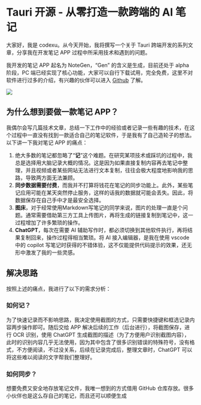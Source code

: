 # Tauri 开源 - 从零打造一款跨端的 AI 笔记

大家好，我是 codexu。从今天开始，我将撰写一个关于 Tauri 跨端开发的系列文章，分享我在开发笔记 APP 过程中所采用技术和遇到的问题。

我开发的笔记 APP 起名为 NoteGen，“Gen” 的含义是生成，目前还处于 alpha 阶段，PC 端已经实现了核心功能，大家可以自行下载试用，完全免费，这里不对软件进行过多的介绍，有兴趣的伙伴可以进入 [Github](https://github.com/codexu/note-gen) 了解。

![](https://camo.githubusercontent.com/ebf0883a66d890f3b285deed2597fe0183b301728be9e13f8afa448ea19c75d7/68747470733a2f2f666173746c792e6a7364656c6976722e6e65742f67682f636f646578752f6e6f74652d67656e2d696d6167652d73796e63406d61696e2f34623063626163382d646163642d343333342d386235622d3734343637323832343863382e706e67)

## 为什么想到要做一款笔记 APP？

我偶尔会写几篇技术文章，总结一下工作中的经验或者记录一些有趣的技术，在这个过程中一直没有找到一款适合自己的笔记软件，于是我有了自己造轮子的想法。以下讲一下我对笔记 APP 的痛点：

1. 绝大多数的笔记都忽略了“**记**”这个难题。在研究某项技术或踩坑的过程中，我总是选择用大脑记录大概的情况。这是因为如果直接复制内容再去笔记中整理，并且视频或者某些网站无法进行文本复制，往往会极大程度地影响我的思路，导致两方面无法兼顾。
2. **同步数据需要付费**，而我并不打算将钱花在笔记的同步功能上。此外，某些笔记应用可能在某天突然停止服务，这样的话我的数据就可能会丢失。因此，将数据保存在自己手中才是最安全选择。
3. **图床**，对于经常使用Markdown写笔记的同学来说，图片的处理一直是个问题。通常需要借助第三方工具上传图片，再将生成的链接复制到笔记中，这一过程增加了许多繁琐的操作。
4. **ChatGPT**，每次在需要 AI 辅助写作时，都必须切换到其他软件执行，再将结果复制回来，操作过程得相当繁琐。将 AI 接入编辑器，是我在使用 vscode 中的 copilot 写笔记时获得的不错体验，这不仅能提供代码提示的效果，还无形中激发了我的一些灵感。

## 解决思路

按照上述的痛点，我进行了以下的需求分析：

### 如何记？

为了快速记录而不影响思路，我决定使用截图的方式，只需要快捷键和框选记录内容两步操作即可。随后交给 APP 解决后续的工作（后台进行），将截图保存，进行 OCR 识别，使用 ChatGPT 生成截图的描述（为了方便用户识别截图内容），此时的识别内容几乎无法使用，因为其中包含了很多识别错误的特殊符号，没有格式，不方便阅读，不过没关系，后续在记录完成后，整理文章时，ChatGPT 可以将这些难以阅读的文字帮我们整理好。

### 如何同步？

想要免费又安全地存放笔记文件，我唯一想到的方式借用 GitHub 仓库存放。很多小伙伴也是这么存自己的笔记，而且还可以顺便生成











